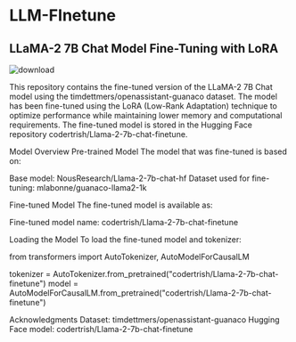 # LLM-FInetune


## LLaMA-2 7B Chat Model Fine-Tuning with LoRA


![download](https://github.com/user-attachments/assets/ccaab291-4f76-4802-ad5d-0552796780ec)




This repository contains the fine-tuned version of the LLaMA-2 7B Chat model using the timdettmers/openassistant-guanaco dataset. The model has been fine-tuned using the LoRA (Low-Rank Adaptation) technique to optimize performance while maintaining lower memory and computational requirements. The fine-tuned model is stored in the Hugging Face repository codertrish/Llama-2-7b-chat-finetune.

Model Overview
Pre-trained Model
The model that was fine-tuned is based on:

Base model: NousResearch/Llama-2-7b-chat-hf
Dataset used for fine-tuning: mlabonne/guanaco-llama2-1k

Fine-tuned Model
The fine-tuned model is available as:

Fine-tuned model name: codertrish/Llama-2-7b-chat-finetune

Loading the Model
To load the fine-tuned model and tokenizer:

from transformers import AutoTokenizer, AutoModelForCausalLM

tokenizer = AutoTokenizer.from_pretrained("codertrish/Llama-2-7b-chat-finetune")
model = AutoModelForCausalLM.from_pretrained("codertrish/Llama-2-7b-chat-finetune")


Acknowledgments
Dataset: timdettmers/openassistant-guanaco
Hugging Face model: codertrish/Llama-2-7b-chat-finetune
